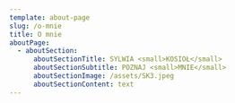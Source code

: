 ```yaml
---
template: about-page
slug: /o-mnie
title: O mnie
aboutPage:
  - aboutSection:
      aboutSectionTitle: SYLWIA <small>KOSIOŁ</small>
      aboutSectionSubtitle: POZNAJ <small>MNIE</small>
      aboutSectionImage: /assets/SK3.jpeg
      aboutSectionContent: text
---
```

